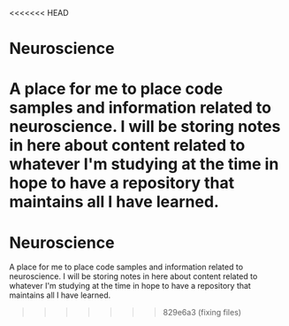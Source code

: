<<<<<<< HEAD
# Neuroscience
A place for me to place code samples and information related to neuroscience.
I will be storing notes in here about content related to whatever I'm studying
at the time in hope to have a repository that maintains all I have learned.
=======
# Neuroscience
A place for me to place code samples and information related to neuroscience.
I will be storing notes in here about content related to whatever I'm studying
at the time in hope to have a repository that maintains all I have learned.
>>>>>>> 829e6a3 (fixing files)
